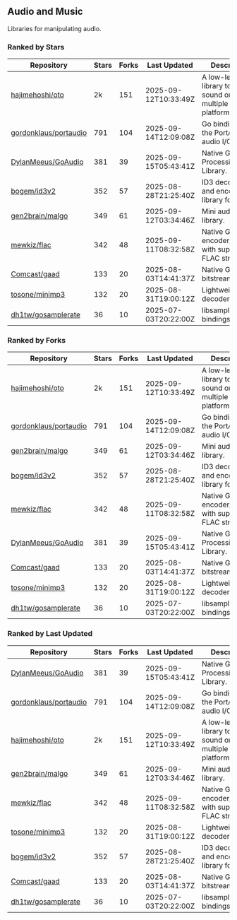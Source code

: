 ## Audio and Music

Libraries for manipulating audio.

### Ranked by Stars

| Repository | Stars | Forks | Last Updated | Description | 
|------------|-------|-------|--------------|-------------|
| [hajimehoshi/oto](https://github.com/hajimehoshi/oto) | 2k | 151 | 2025-09-12T10:33:49Z |  A low-level library to play sound on multiple platforms. |
| [gordonklaus/portaudio](https://github.com/gordonklaus/portaudio) | 791 | 104 | 2025-09-14T12:09:08Z |  Go bindings for the PortAudio audio I/O library. |
| [DylanMeeus/GoAudio](https://github.com/DylanMeeus/GoAudio) | 381 | 39 | 2025-09-15T05:43:41Z |  Native Go Audio Processing Library. |
| [bogem/id3v2](https://github.com/bogem/id3v2) | 352 | 57 | 2025-08-28T21:25:40Z |  ID3 decoding and encoding library for Go. |
| [gen2brain/malgo](https://github.com/gen2brain/malgo) | 349 | 61 | 2025-09-12T03:34:46Z |  Mini audio library. |
| [mewkiz/flac](https://github.com/mewkiz/flac) | 342 | 48 | 2025-09-11T08:32:58Z |  Native Go FLAC encoder/decoder with support for FLAC streams. |
| [Comcast/gaad](https://github.com/Comcast/gaad) | 133 | 20 | 2025-08-03T14:41:37Z |  Native Go AAC bitstream parser. |
| [tosone/minimp3](https://github.com/tosone/minimp3) | 132 | 20 | 2025-08-31T19:00:12Z |  Lightweight MP3 decoder library. |
| [dh1tw/gosamplerate](https://github.com/dh1tw/gosamplerate) | 36 | 10 | 2025-07-03T20:22:00Z |  libsamplerate bindings for go. |

### Ranked by Forks

| Repository | Stars | Forks | Last Updated | Description | 
|------------|-------|-------|--------------|-------------|
| [hajimehoshi/oto](https://github.com/hajimehoshi/oto) | 2k | 151 | 2025-09-12T10:33:49Z |  A low-level library to play sound on multiple platforms. |
| [gordonklaus/portaudio](https://github.com/gordonklaus/portaudio) | 791 | 104 | 2025-09-14T12:09:08Z |  Go bindings for the PortAudio audio I/O library. |
| [gen2brain/malgo](https://github.com/gen2brain/malgo) | 349 | 61 | 2025-09-12T03:34:46Z |  Mini audio library. |
| [bogem/id3v2](https://github.com/bogem/id3v2) | 352 | 57 | 2025-08-28T21:25:40Z |  ID3 decoding and encoding library for Go. |
| [mewkiz/flac](https://github.com/mewkiz/flac) | 342 | 48 | 2025-09-11T08:32:58Z |  Native Go FLAC encoder/decoder with support for FLAC streams. |
| [DylanMeeus/GoAudio](https://github.com/DylanMeeus/GoAudio) | 381 | 39 | 2025-09-15T05:43:41Z |  Native Go Audio Processing Library. |
| [Comcast/gaad](https://github.com/Comcast/gaad) | 133 | 20 | 2025-08-03T14:41:37Z |  Native Go AAC bitstream parser. |
| [tosone/minimp3](https://github.com/tosone/minimp3) | 132 | 20 | 2025-08-31T19:00:12Z |  Lightweight MP3 decoder library. |
| [dh1tw/gosamplerate](https://github.com/dh1tw/gosamplerate) | 36 | 10 | 2025-07-03T20:22:00Z |  libsamplerate bindings for go. |

### Ranked by Last Updated

| Repository | Stars | Forks | Last Updated | Description | 
|------------|-------|-------|--------------|-------------|
| [DylanMeeus/GoAudio](https://github.com/DylanMeeus/GoAudio) | 381 | 39 | 2025-09-15T05:43:41Z |  Native Go Audio Processing Library. |
| [gordonklaus/portaudio](https://github.com/gordonklaus/portaudio) | 791 | 104 | 2025-09-14T12:09:08Z |  Go bindings for the PortAudio audio I/O library. |
| [hajimehoshi/oto](https://github.com/hajimehoshi/oto) | 2k | 151 | 2025-09-12T10:33:49Z |  A low-level library to play sound on multiple platforms. |
| [gen2brain/malgo](https://github.com/gen2brain/malgo) | 349 | 61 | 2025-09-12T03:34:46Z |  Mini audio library. |
| [mewkiz/flac](https://github.com/mewkiz/flac) | 342 | 48 | 2025-09-11T08:32:58Z |  Native Go FLAC encoder/decoder with support for FLAC streams. |
| [tosone/minimp3](https://github.com/tosone/minimp3) | 132 | 20 | 2025-08-31T19:00:12Z |  Lightweight MP3 decoder library. |
| [bogem/id3v2](https://github.com/bogem/id3v2) | 352 | 57 | 2025-08-28T21:25:40Z |  ID3 decoding and encoding library for Go. |
| [Comcast/gaad](https://github.com/Comcast/gaad) | 133 | 20 | 2025-08-03T14:41:37Z |  Native Go AAC bitstream parser. |
| [dh1tw/gosamplerate](https://github.com/dh1tw/gosamplerate) | 36 | 10 | 2025-07-03T20:22:00Z |  libsamplerate bindings for go. |

